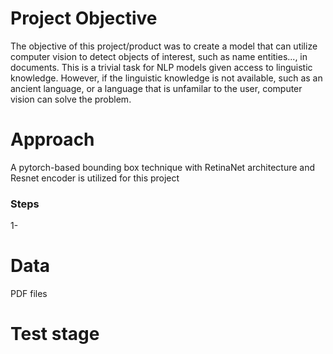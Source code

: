 # Project Objective

The objective of this project/product was to create a model that can utilize computer vision to detect objects of interest, such as name entities..., in documents. This is a trivial task for NLP models given access to linguistic knowledge. However, if the linguistic knowledge is not available, such as an ancient language, or a language that is unfamilar to the user, computer vision can solve the problem.

# Approach

A pytorch-based bounding box technique with RetinaNet architecture and Resnet encoder is utilized for this project  
### Steps
1- 





# Data

PDF files  


# Test stage

